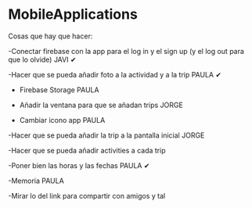 # MobileApplications

Cosas que hay que hacer:


  -Conectar firebase con la app para el log in y el sign up  (y el log out para que lo olvide) JAVI ✔
  
  -Hacer que se pueda añadir foto a la actividad y a la trip PAULA ✔
   
  - Firebase Storage PAULA
   
  - Añadir la ventana para que se añadan trips JORGE
  
  - Cambiar icono app PAULA
   
  -Hacer que se pueda añadir la trip a la pantalla inicial JORGE
  
  -Hacer que se pueda añadir activities a cada trip 
  
  -Poner bien las horas y las fechas PAULA ✔
  
  -Memoria PAULA
  
  -Mirar lo del link para compartir con amigos y tal
